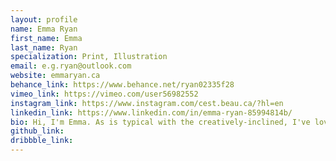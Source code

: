 ```yaml
---
layout: profile
name: Emma Ryan
first_name: Emma
last_name: Ryan
specialization: Print, Illustration
email: e.g.ryan@outlook.com
website: emmaryan.ca
behance_link: https://www.behance.net/ryan02335f28
vimeo_link: https://vimeo.com/user56982552
instagram_link: https://www.instagram.com/cest.beau.ca/?hl=en
linkedin_link: https://www.linkedin.com/in/emma-ryan-85994814b/
bio: Hi, I'm Emma. As is typical with the creatively-inclined, I've loved making things for as long as I can remember. Take a peek at my website!
github_link:
dribbble_link:
---
```

